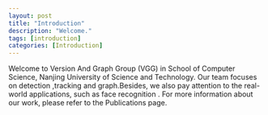```yaml
---
layout: post
title: "Introduction"
description: "Welcome."
tags: [introduction]
categories: [Introduction]
---
```

Welcome to Version And Graph Group (VGG) in School of Computer Science, Nanjing University of Science and Technology. Our team focuses on detection ,tracking and graph.Besides, we also pay attention to the real-world applications, such as face recognition . For more information about our work, please refer to the Publications page.

